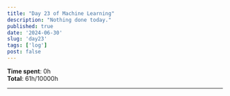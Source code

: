 ```yaml
---
title: "Day 23 of Machine Learning"
description: "Nothing done today."
published: true
date: '2024-06-30'
slug: 'day23'
tags: ['log']
post: false
---
```

<script>
    import Image from '$lib/components/Image.svelte';
</script>

**Time spent**: 0h<br /> **Total**: 61h/10000h

___
